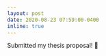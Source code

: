 ```yaml
---
layout: post
date: 2020-08-23 07:59:00-0400
inline: true
---
```


Submitted my thesis proposal! :microscope:
